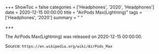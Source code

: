 +++
ShowToc = false
categories = ['Headphones', '2020', 'Headphones']
date = 2020-12-15 00:00:00
title = "AirPods Max(Lightning)"
tags = ['Headphones', '2020']
summary = " "

+++

The AirPods Max(Lightning) was released on 2020-12-15 00:00:00.

Source: `https://en.wikipedia.org/wiki/AirPods_Max`
